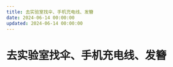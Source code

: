```yaml
---
title: 去实验室找伞、手机充电线、发簪
date: 2024-06-14 00:00:00
updated: 2024-06-14 00:00:00
---
```


# 去实验室找伞、手机充电线、发簪
